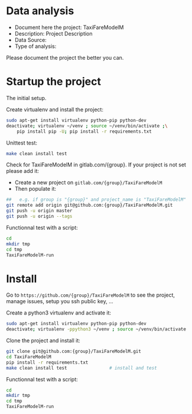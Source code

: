 # Data analysis
- Document here the project: TaxiFareModelM
- Description: Project Description
- Data Source:
- Type of analysis:

Please document the project the better you can.

# Startup the project

The initial setup.

Create virtualenv and install the project:
```bash
sudo apt-get install virtualenv python-pip python-dev
deactivate; virtualenv ~/venv ; source ~/venv/bin/activate ;\
    pip install pip -U; pip install -r requirements.txt
```

Unittest test:
```bash
make clean install test
```

Check for TaxiFareModelM in gitlab.com/{group}.
If your project is not set please add it:

- Create a new project on `gitlab.com/{group}/TaxiFareModelM`
- Then populate it:

```bash
##   e.g. if group is "{group}" and project_name is "TaxiFareModelM"
git remote add origin git@github.com:{group}/TaxiFareModelM.git
git push -u origin master
git push -u origin --tags
```

Functionnal test with a script:

```bash
cd
mkdir tmp
cd tmp
TaxiFareModelM-run
```

# Install

Go to `https://github.com/{group}/TaxiFareModelM` to see the project, manage issues,
setup you ssh public key, ...

Create a python3 virtualenv and activate it:

```bash
sudo apt-get install virtualenv python-pip python-dev
deactivate; virtualenv -ppython3 ~/venv ; source ~/venv/bin/activate
```

Clone the project and install it:

```bash
git clone git@github.com:{group}/TaxiFareModelM.git
cd TaxiFareModelM
pip install -r requirements.txt
make clean install test                # install and test
```
Functionnal test with a script:

```bash
cd
mkdir tmp
cd tmp
TaxiFareModelM-run
```
